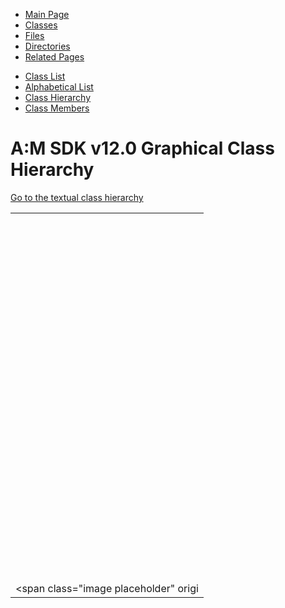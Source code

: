 <div class="tabs">

- [Main Page](index.md)
- <span id="current">[Classes](annotated.md)</span>
- [Files](files.md)
- [Directories](dirs.md)
- [Related Pages](pages.md)

</div>

<div class="tabs">

- [Class List](annotated.md)
- [Alphabetical List](classes.md)
- <span id="current">[Class Hierarchy](hierarchy.md)</span>
- [Class Members](functions.md)

</div>

# A:M SDK v12.0 Graphical Class Hierarchy

[Go to the textual class hierarchy](hierarchy.md)

|  |
|----|
| <span class="image placeholder" original-image-src="inherit__graph__0.gif" original-image-title="" border="0" usemap="#Attr_map"></span> |
| <span class="image placeholder" original-image-src="inherit__graph__1.gif" original-image-title="" border="0" usemap="#Boid_map"></span> |
| <span class="image placeholder" original-image-src="inherit__graph__2.gif" original-image-title="" border="0" usemap="#BoidList_map"></span> |
| <span class="image placeholder" original-image-src="inherit__graph__3.gif" original-image-title="" border="0" usemap="#CExtension_map"></span> |
| <span class="image placeholder" original-image-src="inherit__graph__4.gif" original-image-title="" border="0" usemap="#CMProfile_map"></span> |
| <span class="image placeholder" original-image-src="inherit__graph__5.gif" original-image-title="" border="0" usemap="#Color_map"></span> |
| <span class="image placeholder" original-image-src="inherit__graph__6.gif" original-image-title="" border="0" usemap="#ColorBuf_map"></span> |
| <span class="image placeholder" original-image-src="inherit__graph__7.gif" original-image-title="" border="0" usemap="#ColorVector_map"></span> |
| <span class="image placeholder" original-image-src="inherit__graph__8.gif" original-image-title="" border="0" usemap="#ColorVectorAlpha_map"></span> |
| <span class="image placeholder" original-image-src="inherit__graph__9.gif" original-image-title="" border="0" usemap="#ColorVectors_map"></span> |
| <span class="image placeholder" original-image-src="inherit__graph__10.gif" original-image-title="" border="0" usemap="#CPluginApp_map"></span> |
| <span class="image placeholder" original-image-src="inherit__graph__11.gif" original-image-title="" border="0" usemap="#CPluginDialog_map"></span> |
| <span class="image placeholder" original-image-src="inherit__graph__12.gif" original-image-title="" border="0" usemap="#CPXChooseDirectory_map"></span> |
| <span class="image placeholder" original-image-src="inherit__graph__13.gif" original-image-title="" border="0" usemap="#CPXComPort_map"></span> |
| <span class="image placeholder" original-image-src="inherit__graph__14.gif" original-image-title="" border="0" usemap="#CPXFileDialog_map"></span> |
| <span class="image placeholder" original-image-src="inherit__graph__15.gif" original-image-title="" border="0" usemap="#CPXNewDir_map"></span> |
| <span class="image placeholder" original-image-src="inherit__graph__16.gif" original-image-title="" border="0" usemap="#DataValue_map"></span> |
| <span class="image placeholder" original-image-src="inherit__graph__17.gif" original-image-title="" border="0" usemap="#DLLPlugin_map"></span> |
| <span class="image placeholder" original-image-src="inherit__graph__18.gif" original-image-title="" border="0" usemap="#FlockBuf_map"></span> |
| <span class="image placeholder" original-image-src="inherit__graph__19.gif" original-image-title="" border="0" usemap="#FRECT_map"></span> |
| <span class="image placeholder" original-image-src="inherit__graph__20.gif" original-image-title="" border="0" usemap="#HalfColorBuf_map"></span> |
| <span class="image placeholder" original-image-src="inherit__graph__21.gif" original-image-title="" border="0" usemap="#HalfColorBufAlpha_map"></span> |
| <span class="image placeholder" original-image-src="inherit__graph__22.gif" original-image-title="" border="0" usemap="#HashArray_3_01TYPE_00_01ARG__TYPE_01_4_map"></span> |
| <span class="image placeholder" original-image-src="inherit__graph__23.gif" original-image-title="" border="0" usemap="#HashNode_map"></span> |
| <span class="image placeholder" original-image-src="inherit__graph__24.gif" original-image-title="" border="0" usemap="#HashPool_map"></span> |
| <span class="image placeholder" original-image-src="inherit__graph__25.gif" original-image-title="" border="0" usemap="#HashStream_map"></span> |
| <span class="image placeholder" original-image-src="inherit__graph__26.gif" original-image-title="" border="0" usemap="#HChannelCP_map"></span> |
| <span class="image placeholder" original-image-src="inherit__graph__27.gif" original-image-title="" border="0" usemap="#HDynamicCategoryProperty_map"></span> |
| <span class="image placeholder" original-image-src="inherit__graph__28.gif" original-image-title="" border="0" usemap="#Header_map"></span> |
| <span class="image placeholder" original-image-src="inherit__graph__29.gif" original-image-title="" border="0" usemap="#HGroupNode_map"></span> |
| <span class="image placeholder" original-image-src="inherit__graph__30.gif" original-image-title="" border="0" usemap="#Hit_map"></span> |
| <span class="image placeholder" original-image-src="inherit__graph__31.gif" original-image-title="" border="0" usemap="#HObjectListNode_map"></span> |
| <span class="image placeholder" original-image-src="inherit__graph__32.gif" original-image-title="" border="0" usemap="#hostent_map"></span> |
| <span class="image placeholder" original-image-src="inherit__graph__33.gif" original-image-title="" border="0" usemap="#HOutputInfo_map"></span> |
| <span class="image placeholder" original-image-src="inherit__graph__34.gif" original-image-title="" border="0" usemap="#HPatch_map"></span> |
| <span class="image placeholder" original-image-src="inherit__graph__35.gif" original-image-title="" border="0" usemap="#HProgressBar_map"></span> |
| <span class="image placeholder" original-image-src="inherit__graph__36.gif" original-image-title="" border="0" usemap="#HPropertyInfo_map"></span> |
| <span class="image placeholder" original-image-src="inherit__graph__37.gif" original-image-title="" border="0" usemap="#HTexInfo_map"></span> |
| <span class="image placeholder" original-image-src="inherit__graph__38.gif" original-image-title="" border="0" usemap="#HTreeObject_map"></span> |
| <span class="image placeholder" original-image-src="inherit__graph__39.gif" original-image-title="" border="0" usemap="#HTutorialBar_map"></span> |
| <span class="image placeholder" original-image-src="inherit__graph__40.gif" original-image-title="" border="0" usemap="#HTypeInfo_map"></span> |
| <span class="image placeholder" original-image-src="inherit__graph__41.gif" original-image-title="" border="0" usemap="#ICAppSpec_map"></span> |
| <span class="image placeholder" original-image-src="inherit__graph__42.gif" original-image-title="" border="0" usemap="#ICAppSpecList_map"></span> |
| <span class="image placeholder" original-image-src="inherit__graph__43.gif" original-image-title="" border="0" usemap="#ICCharTable_map"></span> |
| <span class="image placeholder" original-image-src="inherit__graph__44.gif" original-image-title="" border="0" usemap="#ICDirSpec_map"></span> |
| <span class="image placeholder" original-image-src="inherit__graph__45.gif" original-image-title="" border="0" usemap="#ICFileSpec_map"></span> |
| <span class="image placeholder" original-image-src="inherit__graph__46.gif" original-image-title="" border="0" usemap="#ICFontRecord_map"></span> |
| <span class="image placeholder" original-image-src="inherit__graph__47.gif" original-image-title="" border="0" usemap="#ICMapEntry_map"></span> |
| <span class="image placeholder" original-image-src="inherit__graph__48.gif" original-image-title="" border="0" usemap="#ICServiceEntry_map"></span> |
| <span class="image placeholder" original-image-src="inherit__graph__49.gif" original-image-title="" border="0" usemap="#ICServices_map"></span> |
| <span class="image placeholder" original-image-src="inherit__graph__50.gif" original-image-title="" border="0" usemap="#IEBone_map"></span> |
| <span class="image placeholder" original-image-src="inherit__graph__51.gif" original-image-title="" border="0" usemap="#IEColor_map"></span> |
| <span class="image placeholder" original-image-src="inherit__graph__52.gif" original-image-title="" border="0" usemap="#IEEdge_map"></span> |
| <span class="image placeholder" original-image-src="inherit__graph__53.gif" original-image-title="" border="0" usemap="#IEMap_map"></span> |
| <span class="image placeholder" original-image-src="inherit__graph__54.gif" original-image-title="" border="0" usemap="#IEMapNode_map"></span> |
| <span class="image placeholder" original-image-src="inherit__graph__55.gif" original-image-title="" border="0" usemap="#IEModel_map"></span> |
| <span class="image placeholder" original-image-src="inherit__graph__56.gif" original-image-title="" border="0" usemap="#IEModelParms_map"></span> |
| <span class="image placeholder" original-image-src="inherit__graph__57.gif" original-image-title="" border="0" usemap="#IEPatch_map"></span> |
| <span class="image placeholder" original-image-src="inherit__graph__58.gif" original-image-title="" border="0" usemap="#IEPoly_map"></span> |
| <span class="image placeholder" original-image-src="inherit__graph__59.gif" original-image-title="" border="0" usemap="#ImageIOInfo_map"></span> |
| <span class="image placeholder" original-image-src="inherit__graph__60.gif" original-image-title="" border="0" usemap="#in__addr_map"></span> |
| <span class="image placeholder" original-image-src="inherit__graph__61.gif" original-image-title="" border="0" usemap="#ip__mreq_map"></span> |
| <span class="image placeholder" original-image-src="inherit__graph__62.gif" original-image-title="" border="0" usemap="#ksrr_map"></span> |
| <span class="image placeholder" original-image-src="inherit__graph__63.gif" original-image-title="" border="0" usemap="#Label_map"></span> |
| <span class="image placeholder" original-image-src="inherit__graph__64.gif" original-image-title="" border="0" usemap="#linger_map"></span> |
| <span class="image placeholder" original-image-src="inherit__graph__65.gif" original-image-title="" border="0" usemap="#Matrix33_map"></span> |
| <span class="image placeholder" original-image-src="inherit__graph__66.gif" original-image-title="" border="0" usemap="#Matrix34_map"></span> |
| <span class="image placeholder" original-image-src="inherit__graph__67.gif" original-image-title="" border="0" usemap="#Matrix44_map"></span> |
| <span class="image placeholder" original-image-src="inherit__graph__68.gif" original-image-title="" border="0" usemap="#MemChunk_map"></span> |
| <span class="image placeholder" original-image-src="inherit__graph__69.gif" original-image-title="" border="0" usemap="#MemHeader_map"></span> |
| <span class="image placeholder" original-image-src="inherit__graph__70.gif" original-image-title="" border="0" usemap="#MemohaspConverter_map"></span> |
| <span class="image placeholder" original-image-src="inherit__graph__71.gif" original-image-title="" border="0" usemap="#MenuDoc_map"></span> |
| <span class="image placeholder" original-image-src="inherit__graph__72.gif" original-image-title="" border="0" usemap="#netent_map"></span> |
| <span class="image placeholder" original-image-src="inherit__graph__73.gif" original-image-title="" border="0" usemap="#NewOutputSettings_map"></span> |
| <span class="image placeholder" original-image-src="inherit__graph__74.gif" original-image-title="" border="0" usemap="#NewRenderSettings_map"></span> |
| <span class="image placeholder" original-image-src="inherit__graph__75.gif" original-image-title="" border="0" usemap="#PatchID_map"></span> |
| <span class="image placeholder" original-image-src="inherit__graph__76.gif" original-image-title="" border="0" usemap="#PatchSplitter_map"></span> |
| <span class="image placeholder" original-image-src="inherit__graph__77.gif" original-image-title="" border="0" usemap="#PeerBox_map"></span> |
| <span class="image placeholder" original-image-src="inherit__graph__78.gif" original-image-title="" border="0" usemap="#protoent_map"></span> |
| <span class="image placeholder" original-image-src="inherit__graph__79.gif" original-image-title="" border="0" usemap="#Quaternion_map"></span> |
| <span class="image placeholder" original-image-src="inherit__graph__80.gif" original-image-title="" border="0" usemap="#Registration_map"></span> |
| <span class="image placeholder" original-image-src="inherit__graph__81.gif" original-image-title="" border="0" usemap="#RenderFormatTypePropertyInfo_map"></span> |
| <span class="image placeholder" original-image-src="inherit__graph__82.gif" original-image-title="" border="0" usemap="#RGBAByte_map"></span> |
| <span class="image placeholder" original-image-src="inherit__graph__83.gif" original-image-title="" border="0" usemap="#RGBAFloat_map"></span> |
| <span class="image placeholder" original-image-src="inherit__graph__84.gif" original-image-title="" border="0" usemap="#RGBAHalf_map"></span> |
| <span class="image placeholder" original-image-src="inherit__graph__85.gif" original-image-title="" border="0" usemap="#RGBByte_map"></span> |
| <span class="image placeholder" original-image-src="inherit__graph__86.gif" original-image-title="" border="0" usemap="#RGBFloat_map"></span> |
| <span class="image placeholder" original-image-src="inherit__graph__87.gif" original-image-title="" border="0" usemap="#RGBHalf_map"></span> |
| <span class="image placeholder" original-image-src="inherit__graph__88.gif" original-image-title="" border="0" usemap="#RObject_map"></span> |
| <span class="image placeholder" original-image-src="inherit__graph__89.gif" original-image-title="" border="0" usemap="#Rotate_map"></span> |
| <span class="image placeholder" original-image-src="inherit__graph__90.gif" original-image-title="" border="0" usemap="#RotateEuler_map"></span> |
| <span class="image placeholder" original-image-src="inherit__graph__91.gif" original-image-title="" border="0" usemap="#RotateSphere_map"></span> |
| <span class="image placeholder" original-image-src="inherit__graph__92.gif" original-image-title="" border="0" usemap="#RotateVector_map"></span> |
| <span class="image placeholder" original-image-src="inherit__graph__93.gif" original-image-title="" border="0" usemap="#servent_map"></span> |
| <span class="image placeholder" original-image-src="inherit__graph__94.gif" original-image-title="" border="0" usemap="#SimpleChunk_map"></span> |
| <span class="image placeholder" original-image-src="inherit__graph__95.gif" original-image-title="" border="0" usemap="#SimplePool_map"></span> |
| <span class="image placeholder" original-image-src="inherit__graph__96.gif" original-image-title="" border="0" usemap="#sockaddr_map"></span> |
| <span class="image placeholder" original-image-src="inherit__graph__97.gif" original-image-title="" border="0" usemap="#sockaddr__in_map"></span> |
| <span class="image placeholder" origi